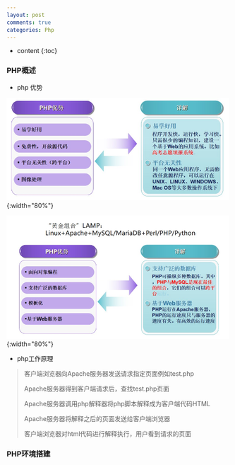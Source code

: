 ```yaml
---
layout: post
comments: true
categories: Php
---
```


* content
{:toc}

### PHP概述
* php 优势

![php概述](/static/img/php/php_gaikuo.jpg){:width="80%"}

![php概述](/static/img/php/kuo1.jpg){:width="80%"}

* php工作原理
><p>客户端浏览器向Apache服务器发送请求指定页面例如test.php</p>
><p>Apache服务器得到客户端请求后，查找test.php页面</p>
><p>Apache服务器调用php解释器将php脚本解释成为客户端代码HTML</p>
><p>Apache服务器将解释之后的页面发送给客户端浏览器</p>
><p>客户端浏览器对html代码进行解释执行，用户看到请求的页面</p>

### PHP环境搭建

